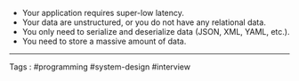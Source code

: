 -  Your application requires super-low latency.
-  Your data are unstructured, or you do not have any relational data.
-  You only need to serialize and deserialize data (JSON, XML, YAML, etc.). 
- You need to store a massive amount of data.
  
___
Tags : #programming #system-design #interview